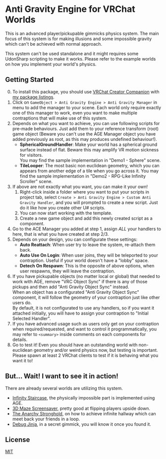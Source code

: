 # Anti Gravity Engine for VRChat Worlds

This is an advanced player/pickupable gimmicks physics system.
The main focus of this system is for making illusions and some impossible gravity which can't be achieved with normal approach.

This system can't be used standalone and it might requires some UdonSharp scripting to make it works.
Please refer to the example worlds on how you implement your world's physics.

## Getting Started

0. To install this package, you should use [VRChat Creator Companion](https://vcc.docs.vrchat.com/) with [my package listings](https://xtlcdn.github.io/vpm/).
1. Click on `GameObject > Anti Gravity Engine > Anti Gravity Manager` in menu to add the manager to your scene.
   Each world only require exactly one of this manager to work, even you want to make multiple contraptions that will make use of this system.
2. Depends on what you want to achieve, you can use following scripts for pre-made behaviours.
   Just add them to your reference transform (root) game object
   (Beware you can't use the AGE Manager object you have added previously as root, as this may produces undefined behaviour!).
   - **SphericalGroundHandler**: Make your world has a spherical ground surface instead of flat.
     Beware this may amplify VR motion sickness for visitors.  
     You may find the sample implementation in "Demo1 - Sphere" scene.
   - **TileLooper**: The most basic non euclidean geometry, which you can appears from another edge of a tile when you go across it.
     You may find the sample implementation in "Demo2 - RPG-Like Infinity Scroller" scene.
3. If above are not exactly what you want, you can make it your own!
   1. Right-click inside a folder where you want to put your scripts in project tab,
      select `Create > Anti Gravity Engine > Custom Anti Gravity Handler`,
      and you will prompted to create a new script. Just do it like how you create other U# scripts.
   2. You can now start working with the template.
   3. Create a new game object and add this newly created script as a component.
4. Go to the ACE Manager you added at step 1, assign *ALL* your handlers to here, that is what you have created at step 2/3.
5. Depends on your design, you can configurate these settings:
   - **Auto Reattach**: When user try to leave the system, re-attach them back.
   - **Auto Use On Login**: When user joins, they will be teleported to your contraption. Useful if your world doesn't have a "lobby" space.
   - **Detech On Respawn**: This is the opposite of above options, when user respawns, they will leave the contraption.
6. If you have pickupable objects (no matter local or global) that needed to work with AGE,
   remove "VRC Object Sync" if there is any of those pickups and then add "Anti Gravity Object Sync" instead.  
   When an object has a configurated "Anti Gravity Object Sync" component,
   it will follow the geometry of your contraption just like other users do.  
   By default, it is not configurated to use any handlers, so if you want it attached initially,
   you will have to assign your contraption to "Initial Selected Handler".
7. If you have advanced usage such as users only get on your contraption when required/requested,
   and want to control it programmatically, you may refer to `<summary>` inside comments on each components for details.
8. Go to test it! Even you should have an outstanding world with non-euclidean geometry and/or weird physics now, but testing is important. Please spawn at least 2 VRChat clients to test if it is behaving what you want it to!

## But... Wait! I want to see it in action!

There are already several worlds are utilizing this system.
- [Infinity Staircase](https://vrchat.com/home/world/wrld_b06797a2-801e-4a9a-a49d-1eb8ed06e031), the physically impossible part is implemented using AGE.
- [3D Maze Screensaver](https://vrchat.com/home/world/wrld_c259b81a-405a-46be-8b56-0b731992e4c4), pretty good at flipping players upside down.
- [The Anarchy Stronghold](https://vrchat.com/home/world/wrld_92f7c812-c14e-41c6-9f0a-8de1a04cd48b), on how to achieve infinite hallway which can meet back your friends in a loop.
- [Debug Jinja](https://vrchat.com/home/world/wrld_61f2fa45-e023-48dd-8c69-fdb658da9347), in a secret gimmick, you will know it once you found it.

## License

[MIT](LICENSE)
